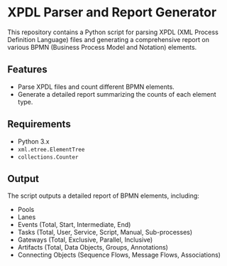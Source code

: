 # XPDL Parser and Report Generator

This repository contains a Python script for parsing XPDL (XML Process Definition Language) files and generating a comprehensive report on various BPMN (Business Process Model and Notation) elements.

## Features

- Parse XPDL files and count different BPMN elements.
- Generate a detailed report summarizing the counts of each element type.

## Requirements

- Python 3.x
- `xml.etree.ElementTree`
- `collections.Counter`

## Output
The script outputs a detailed report of BPMN elements, including:

- Pools
- Lanes
- Events (Total, Start, Intermediate, End)
- Tasks (Total, User, Service, Script, Manual, Sub-processes)
- Gateways (Total, Exclusive, Parallel, Inclusive)
- Artifacts (Total, Data Objects, Groups, Annotations)
- Connecting Objects (Sequence Flows, Message Flows, Associations)
